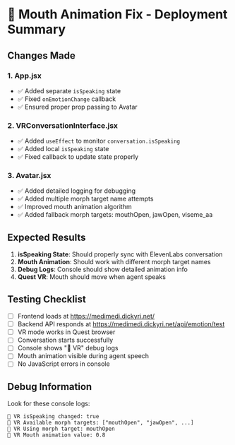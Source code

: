 # 🎤 Mouth Animation Fix - Deployment Summary

## Changes Made

### 1. App.jsx
- ✅ Added separate `isSpeaking` state
- ✅ Fixed `onEmotionChange` callback
- ✅ Ensured proper prop passing to Avatar

### 2. VRConversationInterface.jsx
- ✅ Added `useEffect` to monitor `conversation.isSpeaking`
- ✅ Added local `isSpeaking` state
- ✅ Fixed callback to update state properly

### 3. Avatar.jsx
- ✅ Added detailed logging for debugging
- ✅ Added multiple morph target name attempts
- ✅ Improved mouth animation algorithm
- ✅ Added fallback morph targets: mouthOpen, jawOpen, viseme_aa

## Expected Results

1. **isSpeaking State**: Should properly sync with ElevenLabs conversation
2. **Mouth Animation**: Should work with different morph target names
3. **Debug Logs**: Console should show detailed animation info
4. **Quest VR**: Mouth should move when agent speaks

## Testing Checklist

- [ ] Frontend loads at https://medimedi.dickyri.net/
- [ ] Backend API responds at https://medimedi.dickyri.net/api/emotion/test
- [ ] VR mode works in Quest browser
- [ ] Conversation starts successfully
- [ ] Console shows "🎤 VR" debug logs
- [ ] Mouth animation visible during agent speech
- [ ] No JavaScript errors in console

## Debug Information

Look for these console logs:
```
🎤 VR isSpeaking changed: true
🎤 VR Available morph targets: ["mouthOpen", "jawOpen", ...]
🎤 VR Using morph target: mouthOpen
🎤 VR Mouth animation value: 0.8
```

